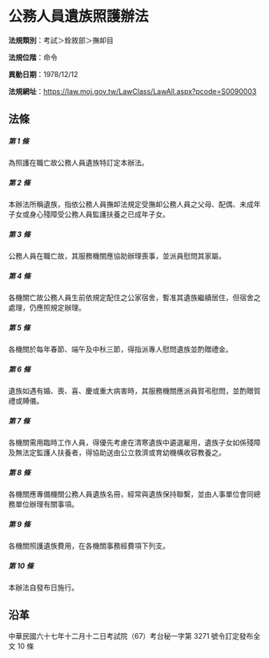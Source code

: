 # 公務人員遺族照護辦法




**法規類別**：考試＞銓敘部＞撫卹目

**法規位階**：命令

**異動日期**：1978/12/12  

**法規網址**：https://law.moj.gov.tw/LawClass/LawAll.aspx?pcode=S0090003



## 法條
##### 第 1 條
為照護在職亡故公務人員遺族特訂定本辦法。

##### 第 2 條
本辦法所稱遺族，指依公務人員撫卹法規定受撫卹公務人員之父母、配偶、未成年子女或身心殘障受公務人員監護扶養之已成年子女。

##### 第 3 條
公務人員在職亡故，其服務機關應協助辦理喪事，並派員慰問其家屬。

##### 第 4 條
各機關亡故公務人員生前依規定配住之公家宿舍，暫准其遺族繼續居住，但宿舍之處理，仍應照規定辦理。

##### 第 5 條
各機關於每年春節、端午及中秋三節，得指派專人慰問遺族並酌贈禮金。

##### 第 6 條
遺族如遇有婚、喪、喜、慶或重大病害時，其服務機關應派員賀弔慰問，並酌贈賀禮或賻儀。

##### 第 7 條
各機關需用臨時工作人員，得優先考慮在清寒遺族中遴選雇用，遺族子女如係殘障及無法定監護人扶養者，得協助送由公立救濟或育幼機構收容教養之。

##### 第 8 條
各機關應專備機關公務人員遺族名冊，經常與遺族保持聯繫，並由人事單位會同總務單位辦理有關事項。

##### 第 9 條
各機關照護遺族費用，在各機關事務經費項下列支。

##### 第 10 條
本辦法自發布日施行。

## 沿革
中華民國六十七年十二月十二日考試院（67）考台秘一字第 3271 號令訂定發布全文 10 條
